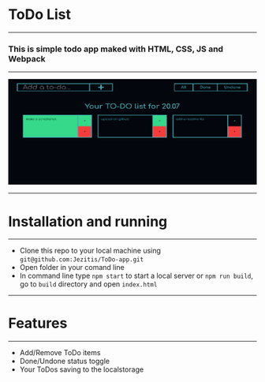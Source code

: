 # ToDo List
____

### This is simple todo app maked with HTML, CSS, JS and Webpack
____
![Screenshot](screenshot.png "Screenshot")
____
# Installation and running
____
- Clone this repo to your local machine using `git@github.com:Jezitis/ToDo-app.git`
- Open folder in your comand line
- In command line type `npm start` to start a local server
    or `npm run build`, go to `build` directory and open `index.html`
____
# Features
____
- Add/Remove ToDo items
- Done/Undone status toggle
- Your ToDos saving to the localstorage
